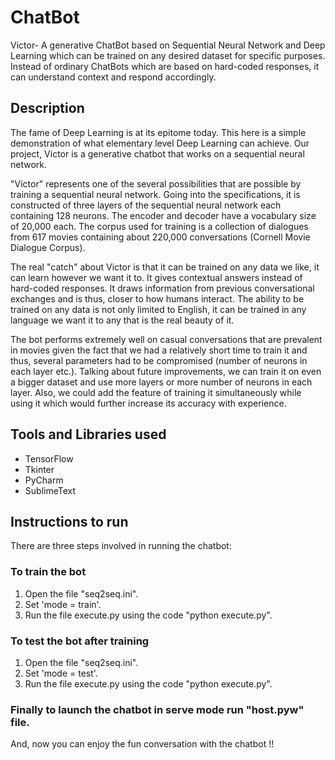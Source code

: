 # ChatBot
Victor- A generative ChatBot based on Sequential Neural Network and Deep Learning which can be trained on any desired dataset for specific purposes. Instead of ordinary ChatBots which are based on hard-coded responses, it can understand context and respond accordingly.
## Description
The fame of Deep Learning is at its epitome today. This here is a simple demonstration of what elementary level Deep Learning can achieve. Our project, Victor is a generative chatbot that works on a sequential neural network.

"Victor" represents one of the several possibilities that are possible by training a sequential neural network. Going into the specifications, it is constructed of three layers of the sequential neural network each containing 128 neurons. The encoder and decoder have a vocabulary size of 20,000 each. The corpus used for training is a collection of dialogues from 617 movies containing about 220,000 conversations (Cornell Movie Dialogue Corpus).  

The real "catch" about Victor is that it can be trained on any data we like, it can learn however we want it to. It gives contextual answers instead of hard-coded responses. It draws information from previous conversational exchanges and is thus, closer to how humans interact. The ability to be trained on any data is not only limited to English, it can be trained in any language we want it to any that is the real beauty of it.

The bot performs extremely well on casual conversations that are prevalent in movies given the fact that we had a relatively short time to train it and thus, several parameters had to be compromised (number of neurons in each layer etc.). Talking about future improvements, we can train it on even a bigger dataset and use more layers or more number of neurons in each layer. Also, we could add the feature of training it simultaneously while using it which would further increase its accuracy with experience.
## Tools and Libraries used
* TensorFlow
* Tkinter
* PyCharm
* SublimeText
## Instructions to run
There are three steps involved in running the chatbot:
### To train the bot
1. Open the file "seq2seq.ini".
2. Set 'mode = train'.
3. Run the file execute.py using the code "python execute.py".
### To test the bot after training
1. Open the file "seq2seq.ini".
2. Set 'mode = test'.
3. Run the file execute.py using the code "python execute.py".
### Finally to launch the chatbot in serve mode run "host.pyw" file.
And, now you can enjoy the fun conversation with the chatbot !!
